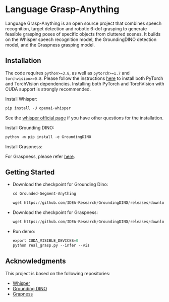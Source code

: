 # Language Grasp-Anything

Language Grasp-Anything is an open source project that combines speech recognition, target detection and robotic 6-dof grasping to generate feasible grasping poses of specific objects from cluttered scenes. It builds on the Whisper speech recognition model, the GroundingDINO detection model, and the Graspness grasping model.

## Installation

The code requires `python>=3.8`, as well as `pytorch>=1.7` and `torchvision>=0.8`. Please follow the instructions [here](https://pytorch.org/get-started/locally/) to install both PyTorch and TorchVision dependencies. Installing both PyTorch and TorchVision with CUDA support is strongly recommended.

Install Whisper:

```python
pip install -U openai-whisper
```

See the [whisper official page](https://github.com/openai/whisper#setup) if you have other questions for the installation.

Install Grounding DINO:

```python
python -m pip install -e GroundingDINO
```

Install Graspness:

For Graspness, please refer [here](https://github.com/rhett-chen/graspness_implementation).

## Getting Started

- Download the checkpoint for Grounding Dino:

  ```python
  cd Grounded-Segment-Anything
  
  wget https://github.com/IDEA-Research/GroundingDINO/releases/download/v0.1.0-alpha/groundingdino_swint_ogc.pth
  ```

- Download the checkpoint for Graspness:

  ```python
  wget https://github.com/IDEA-Research/GroundingDINO/releases/download/v0.1.0-alpha/groundingdino_swint_ogc.pth
  ```

- Run demo:

  ```python
  export CUDA_VISIBLE_DEVICES=0
  python real_grasp.py --infer --vis
  ```

## Acknowledgments

This project is based on the following repositories:

- [Whisper](https://github.com/openai/whisper#setup)
- [Grounding DINO](https://github.com/IDEA-Research/GroundingDINO)
- [Grapness](https://github.com/rhett-chen/graspness_implementation)
